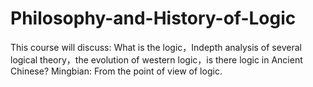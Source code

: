 # Philosophy-and-History-of-Logic
This course will discuss: What is the logic，Indepth analysis of several logical theory，the evolution of western logic，is there logic in Ancient Chinese? Mingbian: From the point of view of logic.
